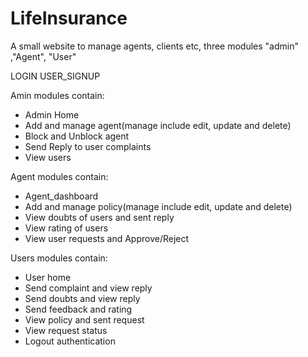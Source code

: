 # LifeInsurance
A small website to manage agents, clients etc, three modules "admin" ,"Agent", "User"

LOGIN
USER_SIGNUP

Amin modules contain:
- Admin Home
- Add and manage agent(manage include edit, update and delete)
- Block and Unblock agent
- Send Reply to user complaints
- View users

Agent modules contain:
- Agent_dashboard
- Add and manage policy(manage include edit, update and delete)
- View doubts of users and sent reply
- View rating of users
- View user requests and Approve/Reject

Users modules contain:
- User home
- Send complaint and view reply
- Send doubts and view reply
- Send feedback and rating
- View policy and sent request
- View request status
- Logout authentication
